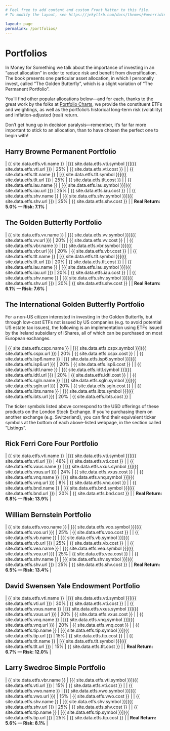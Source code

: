 ```yaml
---
# Feel free to add content and custom Front Matter to this file.
# To modify the layout, see https://jekyllrb.com/docs/themes/#overriding-theme-defaults

layout: page
permalink: /portfolios/
---
```


# Portfolios

In Money for Something we talk about the importance of investing in an “asset allocation” in order to reduce risk and benefit from diversification. The book presents one particular asset allocation, in which I personally invest, called “The Golden Butterfly”, which is  a slight variation of “The Permanent Portfolio”.

You’ll find other popular allocations below—and for each, thanks to the great work by the folks at [Portfolio Charts](http://portfoliocharts.com), we provide the constituent ETFs and weightings, as well as the portfolio’s historical long-term risk (volatility) and inflation-adjusted (real) return.

Don’t get hung up in decision paralysis—remember, it’s far far more important to stick to an allocation, than to have chosen the perfect one to begin with!

## Harry Browne Permanent Portfolio

| {{ site.data.etfs.vti.name }} | [{{ site.data.etfs.vti.symbol }}]({{ site.data.etfs.vti.url }}) | 25% | {{ site.data.etfs.vti.cost }} |
| {{ site.data.etfs.tlt.name }} | [{{ site.data.etfs.tlt.symbol }}]({{ site.data.etfs.tlt.url }}) | 25% | {{ site.data.etfs.tlt.cost }} |
| {{ site.data.etfs.iau.name }} | [{{ site.data.etfs.iau.symbol }}]({{ site.data.etfs.iau.url }}) | 25% | {{ site.data.etfs.iau.cost }} |
| {{ site.data.etfs.shv.name }} | [{{ site.data.etfs.shv.symbol }}]({{ site.data.etfs.shv.url }}) | 25% | {{ site.data.etfs.shv.cost }} |
| **Real Return: 5.0% — Risk: 7.1%** |

## The Golden Butterfly Portfolio

| {{ site.data.etfs.vv.name }} | [{{ site.data.etfs.vv.symbol }}]({{ site.data.etfs.vv.url }}) | 20% | {{ site.data.etfs.vv.cost }} |
| {{ site.data.etfs.vbr.name }} | [{{ site.data.etfs.vbr.symbol }}]({{ site.data.etfs.vbr.url }}) | 20% | {{ site.data.etfs.vbr.cost }} |
| {{ site.data.etfs.tlt.name }} | [{{ site.data.etfs.tlt.symbol }}]({{ site.data.etfs.tlt.url }}) | 20% | {{ site.data.etfs.tlt.cost }} |
| {{ site.data.etfs.iau.name }} | [{{ site.data.etfs.iau.symbol }}]({{ site.data.etfs.iau.url }}) | 20% | {{ site.data.etfs.iau.cost }} |
| {{ site.data.etfs.shv.name }} | [{{ site.data.etfs.shv.symbol }}]({{ site.data.etfs.shv.url }}) | 20% | {{ site.data.etfs.shv.cost }} |
| **Real Return: 6.1% — Risk: 7.6%** |

## The International Golden Butterfly Portfolio

For a non-US citizen interested in investing in the Golden Butterfly, but through low-cost ETFs not issued by US companies (e.g. to avoid potential US estate tax issues), the following is an implementation using ETFs issued by the Ireland subsidiary of iShares, all of which can be purchased on most European exchanges.

| {{ site.data.etfs.cspx.name }} | [{{ site.data.etfs.cspx.symbol }}]({{ site.data.etfs.cspx.url }}) | 20% | {{ site.data.etfs.cspx.cost }} |
| {{ site.data.etfs.isp6.name }} | [{{ site.data.etfs.isp6.symbol }}]({{ site.data.etfs.isp6.url }}) | 20% | {{ site.data.etfs.isp6.cost }} |
| {{ site.data.etfs.idtl.name }} | [{{ site.data.etfs.idtl.symbol }}]({{ site.data.etfs.idtl.url }}) | 20% | {{ site.data.etfs.idtl.cost }} |
| {{ site.data.etfs.sgln.name }} | [{{ site.data.etfs.sgln.symbol }}]({{ site.data.etfs.sgln.url }}) | 20% | {{ site.data.etfs.sgln.cost }} |
| {{ site.data.etfs.ibts.name }} | [{{ site.data.etfs.ibts.symbol }}]({{ site.data.etfs.ibts.url }}) | 20% | {{ site.data.etfs.ibts.cost }} |

The ticker symbols listed above correspond to the USD offerings of these products on the London Stock Exchange. If you’re purchasing them on another exchange (e.g. Switzerland), you can find their equivalent ticker symbols at the bottom of each above-listed webpage, in the section called “Listings”.

## Rick Ferri Core Four Portfolio

| {{ site.data.etfs.vti.name }} | [{{ site.data.etfs.vti.symbol }}]({{ site.data.etfs.vti.url }}) | 48% | {{ site.data.etfs.vti.cost }} |
| {{ site.data.etfs.vxus.name }} | [{{ site.data.etfs.vxus.symbol }}]({{ site.data.etfs.vxus.url }}) | 24% | {{ site.data.etfs.vxus.cost }} |
| {{ site.data.etfs.vnq.name }} | [{{ site.data.etfs.vnq.symbol }}]({{ site.data.etfs.vnq.url }}) | 8% | {{ site.data.etfs.vnq.cost }} |
| {{ site.data.etfs.bnd.name }} | [{{ site.data.etfs.bnd.symbol }}]({{ site.data.etfs.bnd.url }}) | 20% | {{ site.data.etfs.bnd.cost }} |
| **Real Return: 6.8% — Risk: 13.9%** |

## William Bernstein Portfolio

| {{ site.data.etfs.voo.name }} | [{{ site.data.etfs.voo.symbol }}]({{ site.data.etfs.voo.url }}) | 25% | {{ site.data.etfs.voo.cost }} |
| {{ site.data.etfs.vb.name }} | [{{ site.data.etfs.vb.symbol }}]({{ site.data.etfs.vb.url }}) | 25% | {{ site.data.etfs.vb.cost }} |
| {{ site.data.etfs.vea.name }} | [{{ site.data.etfs.vea.symbol }}]({{ site.data.etfs.vea.url }}) | 25% | {{ site.data.etfs.vea.cost }} |
| {{ site.data.etfs.shv.name }} | [{{ site.data.etfs.shv.symbol }}]({{ site.data.etfs.shv.url }}) | 25% | {{ site.data.etfs.shv.cost }} |
| **Real Return: 6.5% — Risk: 13.4%** |

## David Swensen Yale Endowment Portfolio

| {{ site.data.etfs.vti.name }} | [{{ site.data.etfs.vti.symbol }}]({{ site.data.etfs.vti.url }}) | 30% | {{ site.data.etfs.vti.cost }} |
| {{ site.data.etfs.vxus.name }} | [{{ site.data.etfs.vxus.symbol }}]({{ site.data.etfs.vxus.url }}) | 20% | {{ site.data.etfs.vxus.cost }} |
| {{ site.data.etfs.vnq.name }} | [{{ site.data.etfs.vnq.symbol }}]({{ site.data.etfs.vnq.url }}) | 20% | {{ site.data.etfs.vnq.cost }} |
| {{ site.data.etfs.tip.name }} | [{{ site.data.etfs.tip.symbol }}]({{ site.data.etfs.tip.url }}) | 15% | {{ site.data.etfs.tip.cost }} |
| {{ site.data.etfs.tlt.name }} | [{{ site.data.etfs.tlt.symbol }}]({{ site.data.etfs.tlt.url }}) | 15% | {{ site.data.etfs.tlt.cost }} |
| **Real Return: 6.7% — Risk: 12.0%** |

## Larry Swedroe Simple Portfolio

| {{ site.data.etfs.vbr.name }} | [{{ site.data.etfs.vti.symbol }}]({{ site.data.etfs.vti.url }}) | 15% | {{ site.data.etfs.vti.cost }} |
| {{ site.data.etfs.vwo.name }} | [{{ site.data.etfs.vwo.symbol }}]({{ site.data.etfs.vwo.url }}) | 15% | {{ site.data.etfs.vwo.cost }} |
| {{ site.data.etfs.shv.name }} | [{{ site.data.etfs.shv.symbol }}]({{ site.data.etfs.shv.url }}) | 25% | {{ site.data.etfs.shv.cost }} |
| {{ site.data.etfs.tip.name }} | [{{ site.data.etfs.tip.symbol }}]({{ site.data.etfs.tip.url }}) | 25% | {{ site.data.etfs.tip.cost }} |
| **Real Return: 5.6% — Risk: 8.1%** |